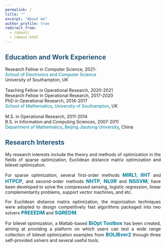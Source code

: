 ```yaml
---
permalink: /
title: ""
excerpt: "About me"
author_profile: true
redirect_from: 
  - /about/
  - /about.html
---
```


<style>
a:link {
  text-decoration: none;
}

a:visited {
  text-decoration: none;
}

a:hover {
  text-decoration: underline;
}

a:active {
  text-decoration: underline;
}
</style>


<span style="color:#225675">Education and Work Experience</span>
---
Research Fellow in Computer Science, 2021- <br>
<a style="color:#007D98" href='https://www.ecs.soton.ac.uk/' target="_blank">School of Electronics and Computer Science</a><br>
University of Southampton, UK  <br>
<br>
Teaching Fellow in Operational Research, 2020-2021 <br>
Research Fellow in Operational Research, 2017-2020<br>
PhD in  Operational Research, 2014-2017 <br>
<a style="color:#007D98" href='https://www.southampton.ac.uk/maths' target="_blank">School of Mathematics</a>, <a style="color:#007D98" href='https://www.southampton.ac.uk/' target="_blank">University of Southampton</a>, UK <br>
<br>
M.S. in Operational Research, 2011-2014 <br>
B.S. in Information and Computing Sciences, 2007-2011 <br>
<a style="color:#007D98" href='http://en.sci.njtu.edu.cn/Department/DepartmentofMathematics/index.htm' target="_blank">Department of Mathematics</a>, <a style="color:#007D98" href='http://en.njtu.edu.cn/' target="_blank">Beijing Jiaotong University</a>, China 

<span style="color:#225675">Research Interests</span>
---

<p><div style="text-align:justify;"> 
My research interests include the theory and methods of optimization in the fields of sparse optimization,  Euclidean distance matrix optimization and bilevel
  optimization. </div></p> 
  
<p><div style="text-align:justify"> 
 For sparse  optimization, several first-order methods <a style="font-size: 16px; font-weight: bold; color:#007D98" href="https://github.com/ShenglongZhou/MIRL1" target="_blank">MIRL1</a>, <a style="font-size: 16px; font-weight: bold; color:#007D98" href="https://github.com/ShenglongZhou/IIHT" target="_blank">IIHT</a> and <a style="font-size: 16px; font-weight: bold; color:#007D98" href="https://github.com/ShenglongZhou/HTPCP" target="_blank">HTPCP</a>, and second-order methods  <a style="font-size: 16px; font-weight: bold; color:#007D98" href="https://github.com/ShenglongZhou/NHTPver2" target="_blank">NHTP</a>, <a style="font-size: 16px; font-weight: bold; color:#007D98" href="https://github.com/ShenglongZhou/NHTPver2" target="_blank">NL0R</a> and <a style="font-size: 16px; font-weight: bold; color:#007D98" href="https://github.com/ShenglongZhou/NHTPver2" target="_blank">NSSVM</a>, have been developed to solve the compressed sensing, logistic regression, linear complementarity problems, support vector machines, and etc.  
</div></p>

<p><div style="text-align:justify">
 For Euclidean distance matrix optimization, the majorization techniques were adopted to design competitively fast algorithms packaged into two solvers <a style="font-size: 16px; font-weight: bold; color:#007D98" href="https://github.com/ShenglongZhou/PREEEDM" target="_blank">PREEEDM</a> and <a style="font-size: 16px; font-weight: bold;  color:#007D98" href="https://github.com/ShenglongZhou/SQREDM" target="_blank">SQREDM</a>. 
</div></p>

 <p><div style="text-align:justify">
 For bilevel optimization, a Matlab-based <a style="font-size: 16px; font-weight: bold; color:#007D98" href="https://biopt.github.io/" target="_blank">BiOpt Toolbox</a> has been created, aiming at providing a platform on which users can test a wide range collection of bilevel optimization examples from <a style="font-size: 16px; font-weight: bold; color:#007D98" href="https://biopt.github.io/" target="_blank">BOLIBver2</a> through three self-provided solvers and several useful tools. 
</div></p>
